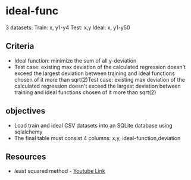 # ideal-func

3 datasets:
Train: x, y1-y4
Test: x,y
Ideal: x, y1-y50

## Criteria

- Ideal function: minimize the sum of all y-deviation
- Test case: existing max deviation of the calculated regression doesn't exceed the largest deviation between training and ideal functions chosen of it more than sqrt(2)Test case: existing max deviation of the calculated regression doesn't exceed the largest deviation between training and ideal functions chosen of it more than sqrt(2)

## objectives

- Load train and ideal CSV datasets into an SQLite database using sqlalchemy
- The final table must consist 4 columns: x,y, ideal-function,deviation


## Resources

- least squared method - [Youtube Link](https://www.youtube.com/watch?v=P8hT5nDai6A)
